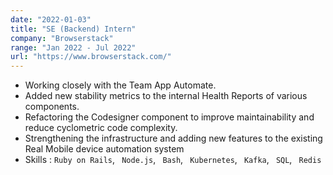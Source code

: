 ```yaml
---
date: "2022-01-03"
title: "SE (Backend) Intern"
company: "Browserstack"
range: "Jan 2022 - Jul 2022"
url: "https://www.browserstack.com/"
---
```


- Working closely with the Team App Automate.
- Added new stability metrics to the internal Health Reports of various components.
- Refactoring the Codesigner component to improve maintainability and reduce cyclometric code complexity.
- Strengthening the infrastructure and adding new features to the existing Real Mobile device automation system
- Skills : `Ruby on Rails`, ` Node.js`, ` Bash`, ` Kubernetes`, ` Kafka`, ` SQL`, ` Redis`
